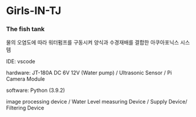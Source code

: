 # Girls-IN-TJ
<h3>The fish tank</h3>
<div></div>
물의 오염도에 따라 워터펌프를 구동시켜 양식과 수경재배를 결합한 아쿠아포닉스 시스템

IDE: vscode

hardware: JT-180A DC 6V 12V (Water pump) / Ultrasonic Sensor / Pi Camera Module
<div></div>
software: Python (3.9.2)

image processing device / Water Level measuring Device / Supply Device/ Filtering Device
